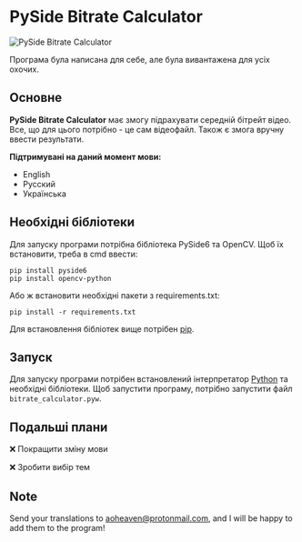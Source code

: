 # PySide Bitrate Calculator
 
![PySide Bitrate Calculator](https://i.ibb.co/7CBqKRV/pyside-bitrate-calculator.png)

Програма була написана для себе, але була вивантажена для усіх охочих.

## Основне
**PySide Bitrate Calculator** має змогу підрахувати середній бітрейт відео. Все, що для цього потрібно - це сам відеофайл. Також є змога вручну ввести результати.

**Підтримувані на даний момент мови:**

+ English
+ Русский
+ Українська
      
## Необхідні бібліотеки
Для запуску програми потрібна бібліотека PySide6 та OpenCV. Щоб їх встановити, треба в cmd ввести:
```
pip install pyside6
pip install opencv-python
```
Або ж встановити необхідні пакети з requirements.txt:

`pip install -r requirements.txt`

Для встановлення бібліотек вище потрібен [pip](https://pip.pypa.io/en/latest/installation/).
## Запуск
Для запуску програми потрібен встановлений інтерпретатор [Python](https://www.python.org/) та необхідні бібліотеки. Щоб запустити програму, потрібно запустити файл `bitrate_calculator.pyw`.

## Подальші плани
:x: Покращити зміну мови

:x: Зробити вибір тем

## Note

Send your translations to aoheaven@protonmail.com, and I will be happy to add them to the program!
